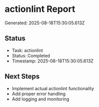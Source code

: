 # actionlint Report

Generated: 2025-08-18T15:30:05.613Z

## Status
- Task: actionlint
- Status: Completed
- Timestamp: 2025-08-18T15:30:05.613Z

## Next Steps
- Implement actual actionlint functionality
- Add proper error handling
- Add logging and monitoring
